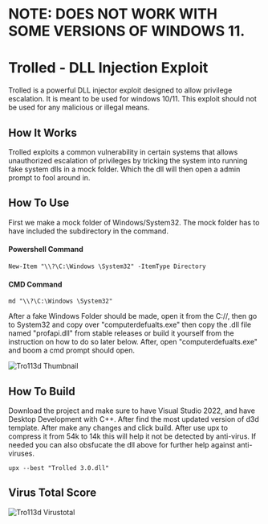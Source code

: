 # NOTE: DOES NOT WORK WITH SOME VERSIONS OF WINDOWS 11.

# Trolled - DLL Injection Exploit


Trolled is a powerful  DLL injector exploit designed to allow privilege escalation. It is meant to be used for windows 10/11. This exploit should not be used for any malicious or illegal means.

## How It Works

Trolled exploits a common vulnerability in certain systems that allows unauthorized escalation of privileges by tricking the system into running fake system dlls in a mock folder. Which the dll will then open a admin prompt to fool around in.

## How To Use
First we make a mock folder of Windows/System32. The mock folder has to have included the subdirectory in the command. 
#### Powershell Command
```
New-Item "\\?\C:\Windows \System32" -ItemType Directory
```

#### CMD Command
```
md "\\?\C:\Windows \System32"
```

After a fake Windows Folder should be made, open it from the C://, then go to System32 and copy over "computerdefualts.exe" then copy the .dll file named "profapi.dll" from stable releases or build it yourself from the instruction on how to do so later below. After, open "computerdefualts.exe" and boom a cmd prompt should open.


![Tro113d Thumbnail](https://i.ibb.co/sFNsfMp/trolledsnapshot.jpg)

## How To Build
Download the project and make sure to have Visual Studio 2022, and have Desktop Development with C++. After find the most updated version of d3d template. After make any changes and click build. After use upx to compress it from 54k to 14k this will help it not be detected by anti-virus. If needed you can also obsfucate the dll above for further help against anti-viruses.
```
upx --best "Trolled 3.0.dll"
```

## Virus Total Score

![Tro113d Virustotal](https://i.ibb.co/yd9D0Ls/trolledvirustotal.jpg)
